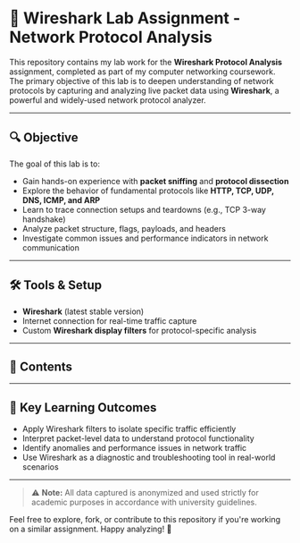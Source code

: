 # 📡 Wireshark Lab Assignment - Network Protocol Analysis

This repository contains my lab work for the **Wireshark Protocol Analysis** assignment, completed as part of my computer networking coursework. The primary objective of this lab is to deepen understanding of network protocols by capturing and analyzing live packet data using **Wireshark**, a powerful and widely-used network protocol analyzer.

---

## 🔍 Objective

The goal of this lab is to:

- Gain hands-on experience with **packet sniffing** and **protocol dissection**
- Explore the behavior of fundamental protocols like **HTTP, TCP, UDP, DNS, ICMP, and ARP**
- Learn to trace connection setups and teardowns (e.g., TCP 3-way handshake)
- Analyze packet structure, flags, payloads, and headers
- Investigate common issues and performance indicators in network communication

---

## 🛠 Tools & Setup

- **Wireshark** (latest stable version)
- Internet connection for real-time traffic capture
- Custom **Wireshark display filters** for protocol-specific analysis

---

## 📂 Contents


---

## 🧠 Key Learning Outcomes

- Apply Wireshark filters to isolate specific traffic efficiently
- Interpret packet-level data to understand protocol functionality
- Identify anomalies and performance issues in network traffic
- Use Wireshark as a diagnostic and troubleshooting tool in real-world scenarios

---

> ⚠️ **Note:** All data captured is anonymized and used strictly for academic purposes in accordance with university guidelines.

Feel free to explore, fork, or contribute to this repository if you're working on a similar assignment. Happy analyzing! 🚀
